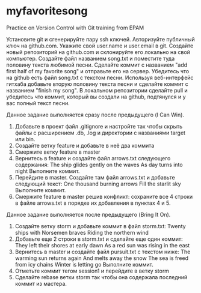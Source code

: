 # myfavoritesong
Practice on Version Control with Git training from EPAM

Установите git и сгенерируйте пару ssh ключей. Авторизуйте публичный ключ на github.com.
Укажите свой user.name и user.email в git.
Создайте новый репозиторий на github.com и склонируйте его локально на свой компьютер.
Создайте файл названием song.txt и поместите туда половину текста любимой песни.
Сделайте коммит с названием "add first half of my favorite song" и отправьте его на сервер.
Убедитесь что на github есть файл song.txt с текстом песни.
Используя веб-интерфейс гитхаба добавьте вторую половину текста песни и сделайте коммит с названием "finish my song".
В локальном репозитории сделайте pull и убедитесь что коммит, который вы создали на github, подтянулся и у вас полный текст песни.

Данное задание выполняется сразу после предыдущего (I Can Win).
1. Добавьте в проект файл .gitignore и настройте так чтобы скрыть файлы с расширением .db, .log и директории с названиями target или bin.
2. Создайте ветку feature и добавьте в неё два коммита
3. Смержите ветку feature в master
4. Вернитесь в feature и создайте файл arrows.txt cледующего содержания:
The ship glides gently on the waves
As day turns into night
Выполните коммит.
5. Перейдите в master. Создайте там файл arrows.txt и добавьте следующий текст:
One thousand burning arrows
Fill the starlit sky
Выполните коммит.
6. Смержите feature в master решив конфликт: сохраните все 4 строки в файле arrows.txt в порядке их добавления в пунктах 4 и 5.

Данное задание выполняется после предыдущего (Bring It On).
1. Создайте ветку storm и добавьте коммит в файл storm.txt:
Twenty ships with Norsemen braves
Riding the northern wind
2. Добавьте еще 2 строки в storm.txt и сделайте еще один коммит:
They left their shores at early dawn
As a red sun was rising in the east
3. Вернитесь в master и создайте файл pursuit.txt с текстом ниже:
The warming sun returns again
And melts away the snow
The sea is freed from icy chains
Winter is letting go
Выполните коммит.
4. Отметьте коммит тегом session1 и перейдите в ветку storm
5. Сделайте rebase ветки storm так чтобы она содержала последний коммит из мастера.
